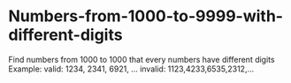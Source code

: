 # Numbers-from-1000-to-9999-with-different-digits
Find numbers from 1000 to 1000 that every numbers have different digits
Example: valid: 1234, 2341, 6921, ...
         invalid: 1123,4233,6535,2312,...

